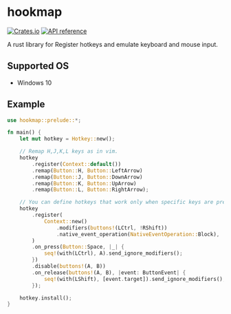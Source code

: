 # hookmap

[![Crates.io](https://img.shields.io/crates/v/hookmap.svg)](https://crates.io/crates/hookmap)
[![API reference](https://docs.rs/hookmap/badge.svg)](https://docs.rs/hookmap)

A rust library for Register hotkeys and emulate keyboard and mouse input.

## Supported OS

* Windows 10

## Example

```rust
use hookmap::prelude::*;

fn main() {
    let mut hotkey = Hotkey::new();

    // Remap H,J,K,L keys as in vim.
    hotkey
        .register(Context::default())
        .remap(Button::H, Button::LeftArrow)
        .remap(Button::J, Button::DownArrow)
        .remap(Button::K, Button::UpArrow)
        .remap(Button::L, Button::RightArrow);

    // You can define hotkeys that work only when specific keys are pressed or released.
    hotkey
        .register(
            Context::new()
                .modifiers(buttons!(LCtrl, !RShift))
                .native_event_operation(NativeEventOperation::Block),
        )
        .on_press(Button::Space, |_| {
            seq!(with(LCtrl), A).send_ignore_modifiers();
        })
        .disable(buttons!(A, B))
        .on_release(buttons!(A, B), |event: ButtonEvent| {
            seq!(with(LShift), [event.target]).send_ignore_modifiers();
        });

    hotkey.install();
}
```
